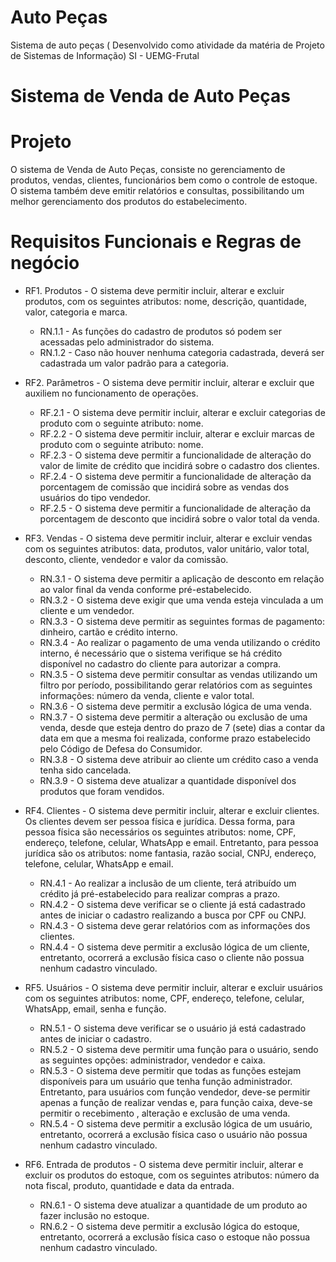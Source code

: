 # Auto Peças
Sistema de auto peças ( Desenvolvido como atividade da matéria de Projeto de Sistemas de Informação) SI - UEMG-Frutal


# Sistema de Venda de Auto Peças


# Projeto
O sistema de Venda de Auto Peças, consiste no gerenciamento de produtos, vendas, clientes, funcionários bem como o controle de estoque. O sistema também deve emitir relatórios e consultas, possibilitando um melhor gerenciamento dos produtos do estabelecimento. 

# Requisitos Funcionais e Regras de negócio

* RF1. Produtos - O sistema deve permitir incluir, alterar e excluir produtos, com os seguintes atributos: nome, descrição, quantidade, valor, categoria e marca.
  * RN.1.1 - As funções do cadastro de produtos só podem ser acessadas pelo administrador do sistema.
  * RN.1.2 - Caso não houver nenhuma categoria cadastrada, deverá ser cadastrada um valor padrão para a categoria.
    
* RF2. Parâmetros - O sistema deve permitir incluir, alterar e excluir que auxiliem no funcionamento de operações.
  * RF.2.1 - O sistema deve permitir incluir, alterar e excluir categorias de produto com o seguinte atributo: nome.
  * RF.2.2 - O sistema deve permitir incluir, alterar e excluir marcas de produto com o seguinte atributo: nome.
  * RF.2.3 - O sistema deve permitir a funcionalidade  de alteração do valor de limite de crédito que incidirá sobre o cadastro dos clientes.
  * RF.2.4 - O sistema deve permitir a funcionalidade de alteração da porcentagem de comissão que incidirá sobre as vendas dos usuários do tipo vendedor.
  * RF.2.5 - O sistema deve permitir a funcionalidade de alteração da porcentagem de desconto que incidirá sobre o valor total da venda.

* RF3. Vendas - O sistema deve permitir incluir, alterar e excluir vendas com os seguintes atributos: data, produtos, valor unitário, valor total, desconto, cliente, vendedor e valor da comissão.
  * RN.3.1 - O sistema deve permitir a aplicação de desconto em relação ao valor final da venda conforme pré-estabelecido.
  * RN.3.2 - O sistema deve exigir que uma venda esteja vinculada a um cliente e um vendedor.
  * RN.3.3 - O sistema deve permitir as seguintes formas de pagamento: dinheiro, cartão e crédito interno.
  * RN.3.4 - Ao realizar o pagamento de uma venda utilizando o crédito interno, é necessário que o sistema verifique se há crédito disponível no cadastro do cliente para autorizar a compra.
  * RN.3.5 - O sistema deve permitir consultar as vendas utilizando um filtro por período, possibilitando gerar relatórios com as seguintes informações: número da venda, cliente e valor total.
  * RN.3.6 - O sistema deve permitir a exclusão lógica de uma venda.
  * RN.3.7 - O sistema deve permitir a alteração ou exclusão de uma venda, desde que esteja dentro do prazo de 7 (sete) dias a contar da data em que a mesma foi realizada, conforme prazo estabelecido pelo Código de Defesa do Consumidor.
  * RN.3.8 - O sistema deve atribuir ao cliente um crédito caso a venda tenha sido cancelada.
  * RN.3.9 - O sistema deve atualizar a quantidade disponível dos produtos que foram vendidos.

* RF4. Clientes - O sistema deve permitir incluir, alterar e excluir clientes. Os clientes devem ser pessoa física e jurídica. Dessa forma, para pessoa física são necessários os seguintes atributos: nome, CPF, endereço, telefone, celular, WhatsApp e email. Entretanto, para pessoa jurídica são os atributos: nome fantasia, razão social, CNPJ, endereço, telefone, celular, WhatsApp e email.
  * RN.4.1 - Ao realizar a inclusão de um cliente, terá atribuído um crédito já pré-estabelecido para realizar compras a prazo.
  * RN.4.2 - O sistema deve verificar se o cliente já está cadastrado antes de iniciar o cadastro realizando a busca por CPF ou CNPJ.
  * RN.4.3 - O sistema deve gerar relatórios com as informações dos clientes.
  * RN.4.4 - O sistema deve permitir a exclusão lógica de um cliente, entretanto, ocorrerá a exclusão física caso o cliente não possua nenhum cadastro vinculado.

* RF5. Usuários - O sistema deve permitir incluir, alterar e excluir usuários com os seguintes atributos: nome, CPF, endereço, telefone, celular, WhatsApp, email, senha e função.
  * RN.5.1 - O sistema deve verificar se o usuário já está cadastrado antes de iniciar o cadastro.
  * RN.5.2 - O sistema deve permitir uma função para o usuário, sendo as seguintes opções: administrador, vendedor e caixa.
  * RN.5.3 - O sistema deve permitir que todas as funções estejam disponíveis para um usuário que tenha função administrador. Entretanto, para usuários com função vendedor, deve-se permitir apenas a função de realizar vendas e, para função caixa, deve-se permitir o recebimento , alteração e exclusão de uma venda.
  * RN.5.4 - O sistema deve permitir a exclusão lógica de um usuário, entretanto, ocorrerá a exclusão física caso o usuário não possua nenhum cadastro vinculado.

* RF6.  Entrada de produtos - O sistema deve permitir incluir, alterar e excluir os produtos do estoque, com os seguintes atributos: número da nota fiscal, produto, quantidade e data da entrada.
  * RN.6.1 - O sistema deve atualizar a quantidade de um produto ao fazer inclusão no estoque.
  * RN.6.2 - O sistema deve permitir a exclusão lógica do estoque, entretanto, ocorrerá a exclusão física caso o estoque não possua nenhum cadastro vinculado.